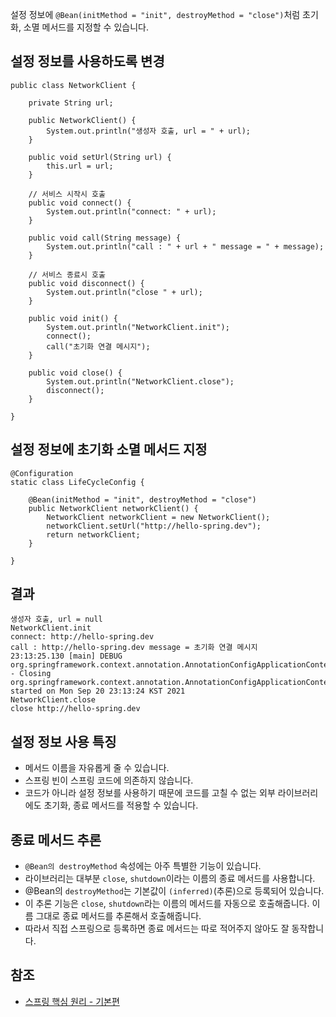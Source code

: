 설정 정보에 ```@Bean(initMethod = "init", destroyMethod = "close")```처럼 초기화, 소멸 메서드를 지정할 수 있습니다.

## 설정 정보를 사용하도록 변경
```
public class NetworkClient {

    private String url;

    public NetworkClient() {
        System.out.println("생성자 호출, url = " + url);
    }

    public void setUrl(String url) {
        this.url = url;
    }

    // 서비스 시작시 호출
    public void connect() {
        System.out.println("connect: " + url);
    }

    public void call(String message) {
        System.out.println("call : " + url + " message = " + message);
    }

    // 서비스 종료시 호출
    public void disconnect() {
        System.out.println("close " + url);
    }

    public void init() {
        System.out.println("NetworkClient.init");
        connect();
        call("초기화 연결 메시지");
    }

    public void close() {
        System.out.println("NetworkClient.close");
        disconnect();
    }

}
```

## 설정 정보에 초기화 소멸 메서드 지정
```
@Configuration
static class LifeCycleConfig {

    @Bean(initMethod = "init", destroyMethod = "close")
    public NetworkClient networkClient() {
        NetworkClient networkClient = new NetworkClient();
        networkClient.setUrl("http://hello-spring.dev");
        return networkClient;
    }

}
```

## 결과
```
생성자 호출, url = null
NetworkClient.init
connect: http://hello-spring.dev
call : http://hello-spring.dev message = 초기화 연결 메시지
23:13:25.130 [main] DEBUG org.springframework.context.annotation.AnnotationConfigApplicationContext - Closing org.springframework.context.annotation.AnnotationConfigApplicationContext@4bb33f74, started on Mon Sep 20 23:13:24 KST 2021
NetworkClient.close
close http://hello-spring.dev
```

## 설정 정보 사용 특징
* 메서드 이름을 자유롭게 줄 수 있습니다.
* 스프링 빈이 스프링 코드에 의존하지 않습니다.
* 코드가 아니라 설정 정보를 사용하기 때문에 코드를 고칠 수 없는 외부 라이브러리에도 초기화, 종료 메서드를 적용할 수 있습니다.

## 종료 메서드 추론
* ```@Bean의 destroyMethod``` 속성에는 아주 특별한 기능이 있습니다.
* 라이브러리는 대부분 ```close```, ```shutdown```이라는 이름의 종료 메서드를 사용합니다.
* \@Bean의 ```destroyMethod```는 기본값이 ```(inferred)```(추론)으로 등록되어 있습니다.
* 이 추론 기능은 ```close```, ```shutdown```라는 이름의 메서드를 자동으로 호출해줍니다. 이름 그대로 종료 메서드를 추론해서 호출해줍니다.
* 따라서 직접 스프링으로 등록하면 종료 메서드는 따로 적어주지 않아도 잘 동작합니다.

## 참조
* [스프링 핵심 원리 - 기본편](https://www.inflearn.com/course/%EC%8A%A4%ED%94%84%EB%A7%81-%ED%95%B5%EC%8B%AC-%EC%9B%90%EB%A6%AC-%EA%B8%B0%EB%B3%B8%ED%8E%B8/dashboard)